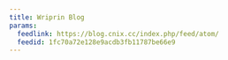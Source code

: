 ```yaml
---
title: Wriprin Blog
params:
  feedlink: https://blog.cnix.cc/index.php/feed/atom/
  feedid: 1fc70a72e128e9acdb3fb11787be66e9
---
```

